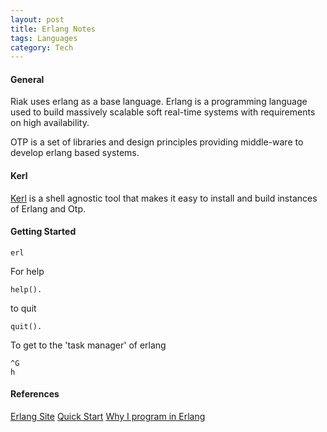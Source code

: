 ```yaml
---
layout: post
title: Erlang Notes
tags: Languages
category: Tech
---
```


#### General ####

Riak uses erlang as a base language. Erlang is a programming language used to build massively scalable soft real-time systems with requirements on high availability.

OTP is a set of libraries and design principles providing middle-ware to develop erlang based systems.

#### Kerl ####

[Kerl](https://github.com/yrashk/kerl) is a shell agnostic tool that makes it easy to install and build instances of Erlang and Otp.

#### Getting Started ####

~~~
erl
~~~

For help

~~~
help().
~~~

to quit

~~~
quit().
~~~

To get to the 'task manager' of erlang
~~~
^G
h
~~~

#### References ####

[Erlang Site](http://www.erlang.org/)
[Quick Start](http://www.erlang.org/static/getting_started_quickly.html)
[Why I program in Erlang](http://www.evanmiller.org/why-i-program-in-erlang.html)
